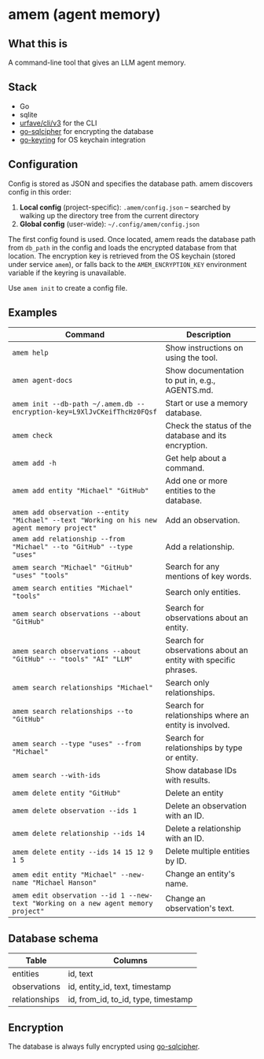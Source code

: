 # amem (agent memory)

## What this is

A command-line tool that gives an LLM agent memory.

## Stack

- Go
- sqlite
- [urfave/cli/v3](https://github.com/urfave/cli) for the CLI
- [go-sqlcipher](https://github.com/mutecomm/go-sqlcipher) for encrypting the database
- [go-keyring](https://github.com/zalando/go-keyring) for OS keychain integration

## Configuration

Config is stored as JSON and specifies the database path. amem discovers config in this order:

1. **Local config** (project-specific): `.amem/config.json` – searched by walking up the directory tree from the current directory
2. **Global config** (user-wide): `~/.config/amem/config.json`

The first config found is used. Once located, amem reads the database path from `db_path` in the config and loads the encrypted database from that location. The encryption key is retrieved from the OS keychain (stored under service `amem`), or falls back to the `AMEM_ENCRYPTION_KEY` environment variable if the keyring is unavailable.

Use `amem init` to create a config file.

## Examples

| Command | Description |
|---------|-------------|
| `amem help` | Show instructions on using the tool. |
| `amen agent-docs` | Show documentation to put in, e.g., AGENTS.md. |
| `amem init --db-path ~/.amem.db --encryption-key=L9XlJvCKeifThcHz0FQsf` | Start or use a memory database. |
| `amem check` | Check the status of the database and its encryption. |
| `amem add -h` | Get help about a command. |
| `amem add entity "Michael" "GitHub"` | Add one or more entities to the database. |
| `amem add observation --entity "Michael" --text "Working on his new agent memory project"` | Add an observation. |
| `amem add relationship --from "Michael" --to "GitHub" --type "uses"` | Add a relationship. |
| `amem search "Michael" "GitHub" "uses" "tools"` | Search for any mentions of key words. |
| `amem search entities "Michael" "tools"` | Search only entities. |
| `amem search observations --about "GitHub"` | Search for observations about an entity. |
| `amem search observations --about "GitHub" -- "tools" "AI" "LLM"` | Search for observations about an entity with specific phrases. |
| `amem search relationships "Michael"` | Search only relationships. |
| `amem search relationships --to "GitHub"` | Search for relationships where an entity is involved. |
| `amem search --type "uses" --from "Michael"` | Search for relationships by type or entity. |
| `amem search --with-ids` | Show database IDs with results. |
| `amem delete entity "GitHub"` | Delete an entity |
| `amem delete observation --ids 1` | Delete an observation with an ID. |
| `amem delete relationship --ids 14` | Delete a relationship with an ID. |
| `amem delete entity --ids 14 15 12 9 1 5` | Delete multiple entities by ID. |
| `amem edit entity "Michael" --new-name "Michael Hanson"` | Change an entity's name. |
| `amem edit observation --id 1 --new-text "Working on a new agent memory project"` | Change an observation's text. |

## Database schema

| Table | Columns |
|-------|---------|
| entities | id, text |
| observations | id, entity_id, text, timestamp |
| relationships | id, from_id, to_id, type, timestamp |


## Encryption

The database is always fully encrypted using [go-sqlcipher](https://github.com/mutecomm/go-sqlcipher).

